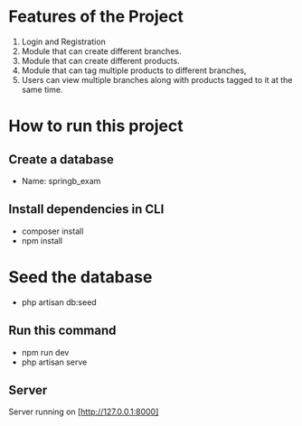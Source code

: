 # Features of the Project
1. Login and Registration
2. Module that can create different branches.
3. Module that can create different products.
4. Module that can tag multiple products to different branches,
5. Users can view multiple branches along with products tagged to it at the same time.

# How to run this project

## Create a database
- Name: springb_exam

## Install dependencies in CLI
- composer install
- npm install

# Seed the database
- php artisan db:seed

## Run this command
- npm run dev
- php artisan serve

## Server
Server running on [http://127.0.0.1:8000]